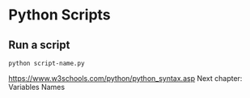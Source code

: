 # Python Scripts

## Run a script

`python script-name.py`

https://www.w3schools.com/python/python_syntax.asp
Next chapter: Variables Names
